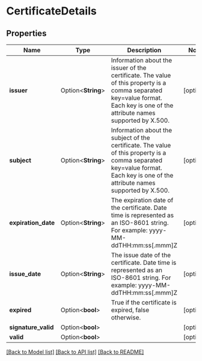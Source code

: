 # CertificateDetails

## Properties

Name | Type | Description | Notes
------------ | ------------- | ------------- | -------------
**issuer** | Option<**String**> | Information about the issuer of the certificate.  The value of this property is a comma separated key=value format.  Each key is one of the attribute names supported by X.500. | [optional]
**subject** | Option<**String**> | Information about the subject of the certificate.  The value of this property is a comma separated key=value format.  Each key is one of the attribute names supported by X.500. | [optional]
**expiration_date** | Option<**String**> | The expiration date of the certificate. Date time is represented as an ISO-8601 string. For example: yyyy-MM-ddTHH:mm:ss[.mmm]Z | [optional]
**issue_date** | Option<**String**> | The issue date of the certificate. Date time is represented as an ISO-8601 string. For example: yyyy-MM-ddTHH:mm:ss[.mmm]Z | [optional]
**expired** | Option<**bool**> | True if the certificate is expired, false otherwise. | [optional]
**signature_valid** | Option<**bool**> |  | [optional]
**valid** | Option<**bool**> |  | [optional]

[[Back to Model list]](../README.md#documentation-for-models) [[Back to API list]](../README.md#documentation-for-api-endpoints) [[Back to README]](../README.md)


